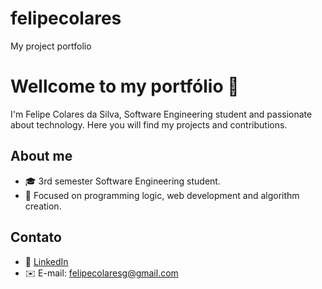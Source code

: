 # felipecolares
My project portfolio
# Wellcome to my portfólio 👋

I'm Felipe Colares da Silva, Software Engineering student and passionate about technology. Here you will find my projects and contributions.
## About me
- 🎓 3rd semester Software Engineering student.
- 🔧 Focused on programming logic, web development and algorithm creation.
## Contato
- 💼 [LinkedIn](https://linkedin.com/in/felipe-colares-da-silva-172546241/)
- ✉️ E-mail: felipecolaresg@gmail.com
